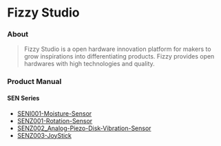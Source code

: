 # Fizzy Studio

### About 

> Fizzy Studio is a open hardware innovation platform for makers to grow inspirations into differentiating products. Fizzy provides open hardwares with high technologies and quality.

### Product Manual

#### SEN Series

* [SENI001-Moisture-Sensor](https://github.com/FizzyStudio/SENI001-Moisture-Sensor)
* [SENZ001-Rotation-Sensor](https://github.com/FizzyStudio/SENZ001-Rotation-Sensor)
* [SENZ002_Analog-Piezo-Disk-Vibration-Sensor](https://github.com/FizzyStudio/SENZ002_Analog-Piezo-Disk-Vibration-Sensor)
* [SENZ003-JoyStick](https://github.com/FizzyStudio/SENZ003-JoyStick)


